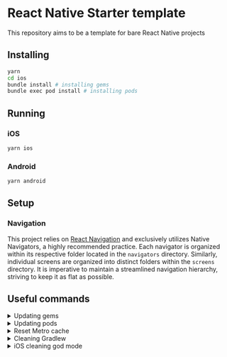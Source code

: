 # React Native Starter template

This repository aims to be a template for bare React Native projects

## Installing

```bash
yarn
cd ios
bundle install # installing gems
bundle exec pod install # installing pods
```

## Running

### iOS

```bash
yarn ios
```

### Android

```bash
yarn android
```

## Setup

### Navigation

This project relies on [React Navigation](https://reactnavigation.org) and exclusively utilizes Native Navigators, a highly recommended practice. Each navigator is organized within its respective folder located in the `navigators` directory. Similarly, individual screens are organized into distinct folders within the `screens` directory. It is imperative to maintain a streamlined navigation hierarchy, striving to keep it as flat as possible.

## Useful commands

<details>
<summary>Updating gems</summary>

```bash
cd ios
bundle update
```

</details>

<details>
<summary>Updating pods</summary>

```bash
cd ios
bundle exec pod install --repo-update
```

</details>

<details>
<summary>Reset Metro cache</summary>

```bash
yarn start --reset-cache
```

</details>

<details>
<summary>Cleaning Gradlew</summary>

```bash
cd android
./gradlew clean
```

</details>

<details>
<summary>iOS cleaning god mode</summary>

If it's not enough run the [clean-rn](https://github.com/mrousavy/clean-rn) CLI tool

```bash
rm -rf node_modules
rm -rf vendor
yarn
cd ios
rm -rf build
rm -rf Pods
rm -f Podfile.lock
```

</details>
